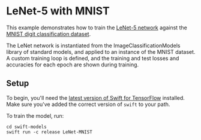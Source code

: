 # LeNet-5 with MNIST

This example demonstrates how to train the [LeNet-5 network]( http://yann.lecun.com/exdb/publis/pdf/lecun-01a.pdf) against the [MNIST digit classification dataset](http://yann.lecun.com/exdb/mnist/).

The LeNet network is instantiated from the ImageClassificationModels library of standard models, and applied to an instance of the MNIST dataset. A custom training loop is defined, and the training and test losses and accuracies for each epoch are shown during training.


## Setup

To begin, you'll need the [latest version of Swift for
TensorFlow](https://github.com/tensorflow/swift/blob/master/Installation.md)
installed. Make sure you've added the correct version of `swift` to your path.

To train the model, run:

```
cd swift-models
swift run -c release LeNet-MNIST
```
